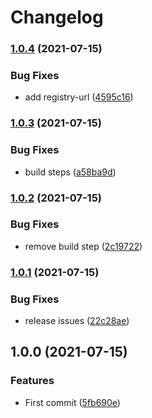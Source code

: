 # Changelog

### [1.0.4](https://www.github.com/indivorg/eslint-config/compare/v1.0.3...v1.0.4) (2021-07-15)


### Bug Fixes

* add registry-url ([4595c16](https://www.github.com/indivorg/eslint-config/commit/4595c169ff3ec4191d94d226cd21951da7bca95d))

### [1.0.3](https://www.github.com/indivorg/eslint-config/compare/v1.0.2...v1.0.3) (2021-07-15)


### Bug Fixes

* build steps ([a58ba9d](https://www.github.com/indivorg/eslint-config/commit/a58ba9dc45d9e8836687e143719778048f6b7aa6))

### [1.0.2](https://www.github.com/indivorg/eslint-config/compare/v1.0.1...v1.0.2) (2021-07-15)


### Bug Fixes

* remove build step ([2c19722](https://www.github.com/indivorg/eslint-config/commit/2c19722edeef7d7b2cf094921eda36dc9e4e8ff1))

### [1.0.1](https://www.github.com/indivorg/eslint-config/compare/v1.0.0...v1.0.1) (2021-07-15)


### Bug Fixes

* release issues ([22c28ae](https://www.github.com/indivorg/eslint-config/commit/22c28aeed63bc856f6e07498c5bac20ae3c0c555))

## 1.0.0 (2021-07-15)


### Features

* First commit ([5fb690e](https://www.github.com/indivorg/eslint-config/commit/5fb690e6919153af3c0d8ee9ebef68cf8b527b8b))
